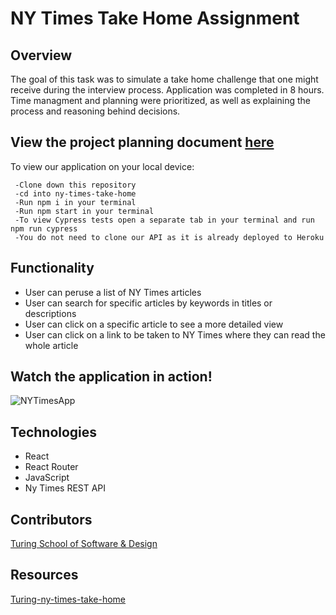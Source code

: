 # NY Times Take Home Assignment

## Overview
 The goal of this task was to simulate a take home challenge that one might receive during the interview process. Application was completed in 8 hours. Time managment and planning were prioritized, as well as explaining the process and reasoning behind decisions.
 
 
## View the project planning document [here](https://github.com/ShaunaMyers/ny-times-take-home/blob/main/project_planning.md)

To view our application on your local device:

     -Clone down this repository
     -cd into ny-times-take-home
     -Run npm i in your terminal
     -Run npm start in your terminal
     -To view Cypress tests open a separate tab in your terminal and run npm run cypress
     -You do not need to clone our API as it is already deployed to Heroku


## Functionality

  - User can peruse a list of NY Times articles 
  - User can search for specific articles by keywords in titles or descriptions
  - User can click on a specific article to see a more detailed view
  - User can click on a link to be taken to NY Times where they can read the whole article

## Watch the application in action!

![NYTimesApp](https://user-images.githubusercontent.com/74690897/133482740-089c91bf-6723-4da8-8575-35c086a440cf.gif)


## Technologies
  - React
  - React Router
  - JavaScript
  - Ny Times REST API

## Contributors
  
[Turing School of Software & Design](https://turing.edu/)

## Resources
  [Turing-ny-times-take-home](https://mod4.turing.edu/projects/take_home/)
